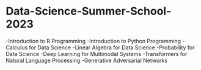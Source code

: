 # Data-Science-Summer-School-2023
-Introduction to R Programming
-Introduction to Python Programming
-Calculus for Data Science
-Linear Algebra for Data Science
-Probability for Data Science
-Deep Learning for Multimodal Systems
-Transformers for Natural Language Processing
-Generative Adversarial Networks
